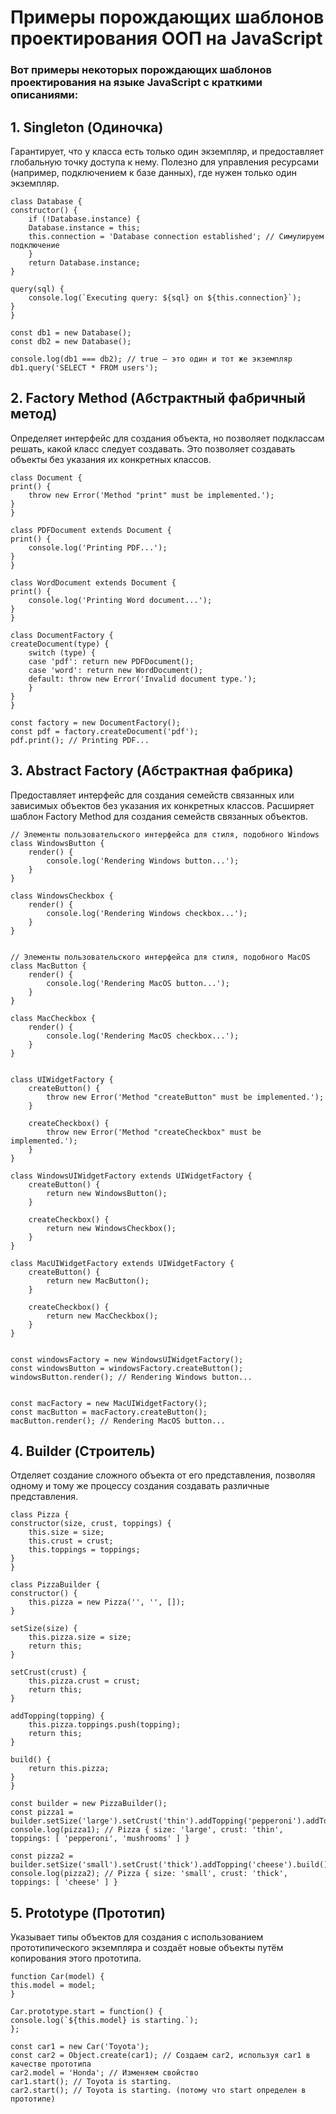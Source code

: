 # Примеры порождающих шаблонов проектирования ООП на JavaScript

### Вот примеры некоторых порождающих шаблонов проектирования на языке JavaScript с краткими описаниями:

## 1. Singleton (Одиночка)
Гарантирует, что у класса есть только один экземпляр, и предоставляет глобальную точку доступа к нему. Полезно для управления ресурсами (например, подключением к базе данных), где нужен только один экземпляр.

    class Database {
    constructor() {
        if (!Database.instance) {
        Database.instance = this;
        this.connection = 'Database connection established'; // Симулируем подключение
        }
        return Database.instance;
    }

    query(sql) {
        console.log(`Executing query: ${sql} on ${this.connection}`);
    }
    }

    const db1 = new Database();
    const db2 = new Database();

    console.log(db1 === db2); // true — это один и тот же экземпляр
    db1.query('SELECT * FROM users');

## 2. Factory Method (Абстрактный фабричный метод)
Определяет интерфейс для создания объекта, но позволяет подклассам решать, какой класс следует создавать. Это позволяет создавать объекты без указания их конкретных классов.

    class Document {
    print() {
        throw new Error('Method "print" must be implemented.');
    }
    }

    class PDFDocument extends Document {
    print() {
        console.log('Printing PDF...');
    }
    }

    class WordDocument extends Document {
    print() {
        console.log('Printing Word document...');
    }
    }

    class DocumentFactory {
    createDocument(type) {
        switch (type) {
        case 'pdf': return new PDFDocument();
        case 'word': return new WordDocument();
        default: throw new Error('Invalid document type.');
        }
    }
    }

    const factory = new DocumentFactory();
    const pdf = factory.createDocument('pdf');
    pdf.print(); // Printing PDF...

## 3. Abstract Factory (Абстрактная фабрика)
Предоставляет интерфейс для создания семейств связанных или зависимых объектов без указания их конкретных классов. Расширяет шаблон Factory Method для создания семейств связанных объектов.

    // Элементы пользовательского интерфейса для стиля, подобного Windows
    class WindowsButton {
        render() {
            console.log('Rendering Windows button...');
        }
    }

    class WindowsCheckbox {
        render() {
            console.log('Rendering Windows checkbox...');
        }
    }


    // Элементы пользовательского интерфейса для стиля, подобного MacOS
    class MacButton {
        render() {
            console.log('Rendering MacOS button...');
        }
    }

    class MacCheckbox {
        render() {
            console.log('Rendering MacOS checkbox...');
        }
    }


    class UIWidgetFactory {
        createButton() {
            throw new Error('Method "createButton" must be implemented.');
        }

        createCheckbox() {
            throw new Error('Method "createCheckbox" must be implemented.');
        }
    }

    class WindowsUIWidgetFactory extends UIWidgetFactory {
        createButton() {
            return new WindowsButton();
        }

        createCheckbox() {
            return new WindowsCheckbox();
        }
    }

    class MacUIWidgetFactory extends UIWidgetFactory {
        createButton() {
            return new MacButton();
        }

        createCheckbox() {
            return new MacCheckbox();
        }
    }


    const windowsFactory = new WindowsUIWidgetFactory();
    const windowsButton = windowsFactory.createButton();
    windowsButton.render(); // Rendering Windows button...


    const macFactory = new MacUIWidgetFactory();
    const macButton = macFactory.createButton();
    macButton.render(); // Rendering MacOS button...

## 4. Builder (Строитель)
Отделяет создание сложного объекта от его представления, позволяя одному и тому же процессу создания создавать различные представления.

    class Pizza {
    constructor(size, crust, toppings) {
        this.size = size;
        this.crust = crust;
        this.toppings = toppings;
    }
    }

    class PizzaBuilder {
    constructor() {
        this.pizza = new Pizza('', '', []);
    }

    setSize(size) {
        this.pizza.size = size;
        return this;
    }

    setCrust(crust) {
        this.pizza.crust = crust;
        return this;
    }

    addTopping(topping) {
        this.pizza.toppings.push(topping);
        return this;
    }

    build() {
        return this.pizza;
    }
    }

    const builder = new PizzaBuilder();
    const pizza1 = builder.setSize('large').setCrust('thin').addTopping('pepperoni').addTopping('mushrooms').build();
    console.log(pizza1); // Pizza { size: 'large', crust: 'thin', toppings: [ 'pepperoni', 'mushrooms' ] }

    const pizza2 = builder.setSize('small').setCrust('thick').addTopping('cheese').build();
    console.log(pizza2); // Pizza { size: 'small', crust: 'thick', toppings: [ 'cheese' ] }

## 5. Prototype (Прототип)
Указывает типы объектов для создания с использованием прототипического экземпляра и создаёт новые объекты путём копирования этого прототипа.

    function Car(model) {
    this.model = model;
    }

    Car.prototype.start = function() {
    console.log(`${this.model} is starting.`);
    };

    const car1 = new Car('Toyota');
    const car2 = Object.create(car1); // Создаем car2, используя car1 в качестве прототипа
    car2.model = 'Honda'; // Изменяем свойство
    car1.start(); // Toyota is starting.
    car2.start(); // Toyota is starting. (потому что start определен в прототипе)
